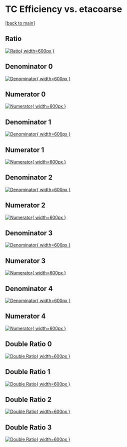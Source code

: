 # TC Efficiency vs. etacoarse

[[back to main](./)]



## Ratio

[![Ratio](../mtv/var/TC_vtr_321_0_eff_etacoarse.png){ width=600px }](../mtv/var/TC_vtr_321_0_eff_etacoarse.pdf)

## Denominator 0

[![Denominator](../mtv/den/TC_vtr_321_0_eff_etacoarse_den0.png){ width=600px }](../mtv/den/TC_vtr_321_0_eff_etacoarse_den0.pdf)

## Numerator 0

[![Numerator](../mtv/num/TC_vtr_321_0_eff_etacoarse_num0.png){ width=600px }](../mtv/num/TC_vtr_321_0_eff_etacoarse_num0.pdf)

## Denominator 1

[![Denominator](../mtv/den/TC_vtr_321_0_eff_etacoarse_den1.png){ width=600px }](../mtv/den/TC_vtr_321_0_eff_etacoarse_den1.pdf)

## Numerator 1

[![Numerator](../mtv/num/TC_vtr_321_0_eff_etacoarse_num1.png){ width=600px }](../mtv/num/TC_vtr_321_0_eff_etacoarse_num1.pdf)

## Denominator 2

[![Denominator](../mtv/den/TC_vtr_321_0_eff_etacoarse_den2.png){ width=600px }](../mtv/den/TC_vtr_321_0_eff_etacoarse_den2.pdf)

## Numerator 2

[![Numerator](../mtv/num/TC_vtr_321_0_eff_etacoarse_num2.png){ width=600px }](../mtv/num/TC_vtr_321_0_eff_etacoarse_num2.pdf)

## Denominator 3

[![Denominator](../mtv/den/TC_vtr_321_0_eff_etacoarse_den3.png){ width=600px }](../mtv/den/TC_vtr_321_0_eff_etacoarse_den3.pdf)

## Numerator 3

[![Numerator](../mtv/num/TC_vtr_321_0_eff_etacoarse_num3.png){ width=600px }](../mtv/num/TC_vtr_321_0_eff_etacoarse_num3.pdf)

## Denominator 4

[![Denominator](../mtv/den/TC_vtr_321_0_eff_etacoarse_den4.png){ width=600px }](../mtv/den/TC_vtr_321_0_eff_etacoarse_den4.pdf)

## Numerator 4

[![Numerator](../mtv/num/TC_vtr_321_0_eff_etacoarse_num4.png){ width=600px }](../mtv/num/TC_vtr_321_0_eff_etacoarse_num4.pdf)

## Double Ratio 0

[![Double Ratio](../mtv/ratio/TC_vtr_321_0_eff_etacoarse_ratio0.png){ width=600px }](../mtv/ratio/TC_vtr_321_0_eff_etacoarse_ratio0.pdf)

## Double Ratio 1

[![Double Ratio](../mtv/ratio/TC_vtr_321_0_eff_etacoarse_ratio1.png){ width=600px }](../mtv/ratio/TC_vtr_321_0_eff_etacoarse_ratio1.pdf)

## Double Ratio 2

[![Double Ratio](../mtv/ratio/TC_vtr_321_0_eff_etacoarse_ratio2.png){ width=600px }](../mtv/ratio/TC_vtr_321_0_eff_etacoarse_ratio2.pdf)

## Double Ratio 3

[![Double Ratio](../mtv/ratio/TC_vtr_321_0_eff_etacoarse_ratio3.png){ width=600px }](../mtv/ratio/TC_vtr_321_0_eff_etacoarse_ratio3.pdf)

